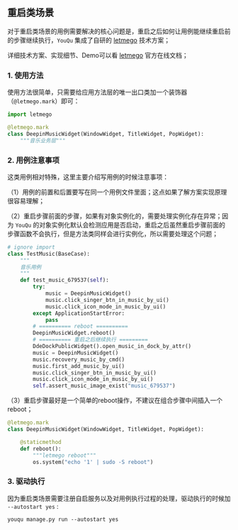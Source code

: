 ## 重启类场景

对于重启类场景的用例需要解决的核心问题是，重启之后如何让用例能继续重启前的步骤继续执行，`YouQu` 集成了自研的 [letmego](https://linuxdeepin.github.io/letmego/) 技术方案；

详细技术方案、实现细节、Demo可以看 [letmego](https://linuxdeepin.github.io/letmego/) 官方在线文档；

### 1. 使用方法

使用方法很简单，只需要给应用方法层的唯一出口类加一个装饰器（`@letmego.mark`）即可：

```python
import letmego

@letmego.mark
class DeepinMusicWidget(WindowWidget, TitleWidget, PopWidget):
    """音乐业务层"""
```

### 2. 用例注意事项

这类用例相对特殊，这里主要介绍写用例的时候注意事项：

（1）用例的前置和后置要写在同一个用例文件里面；这点如果了解方案实现原理很容易理解；

（2）重启步骤前面的步骤，如果有对象实例化的，需要处理实例化存在异常；因为 `YouQu` 的对象实例化默认会检测应用是否启动，重启之后虽然重启步骤前面的步骤函数不会执行，但是方法类同样会进行实例化，所以需要处理这个问题；

```python
# ignore import
class TestMusic(BaseCase):
    """
    音乐用例
    """
    def test_music_679537(self):
        try:
            music = DeepinMusicWidget()
            music.click_singer_btn_in_music_by_ui()
            music.click_icon_mode_in_music_by_ui()
        except ApplicationStartError:
            pass
        # ========== reboot ==========
        DeepinMusicWidget.reboot()
        # ========== 重启之后继续执行 =========
        DdeDockPublicWidget().open_music_in_dock_by_attr()
        music = DeepinMusicWidget()
        music.recovery_music_by_cmd()
        music.first_add_music_by_ui()
        music.click_singer_btn_in_music_by_ui()
        music.click_icon_mode_in_music_by_ui()
        self.assert_music_image_exist("music_679537")
```

（3）重启步骤最好是一个简单的reboot操作，不建议在组合步骤中间插入一个reboot；

```python
@letmego.mark
class DeepinMusicWidget(WindowWidget, TitleWidget, PopWidget):

    @staticmethod
    def reboot():
        """letmego reboot"""
        os.system("echo '1' | sudo -S reboot")
```

### 3. 驱动执行

因为重启类场景需要注册自启服务以及对用例执行过程的处理，驱动执行的时候加 `--autostart yes` :

```shell
youqu manage.py run --autostart yes
```

